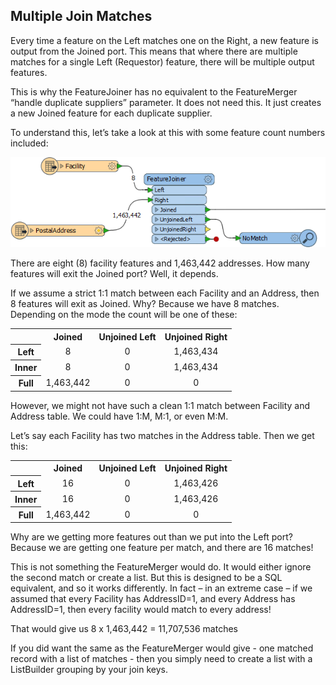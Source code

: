 ## Multiple Join Matches ##
Every time a feature on the Left matches one on the Right, a new feature is output from the Joined port. This means that where there are multiple matches for a single Left (Requestor) feature, there will be multiple output features.

This is why the FeatureJoiner has no equivalent to the FeatureMerger “handle duplicate suppliers” parameter. It does not need this. It just creates a new Joined feature for each duplicate supplier.


To understand this, let’s take a look at this with some feature count numbers included:

![](./Images/Img6.006.MultiJoinCanvas.png)

There are eight (8) facility features and 1,463,442 addresses. How many features will exit the Joined port? Well, it depends.

If we assume a strict 1:1 match between each Facility and an Address, then 8 features will exit as Joined. Why? Because we have 8 matches. Depending on the mode the count will be one of these:

<table>
<tr><th></th><th>Joined</th><th>Unjoined Left</th><th>Unjoined Right</th></tr>
<tr><th>Left</th><td align="center">8</td><td align="center">0</td><td align="center">1,463,434</td></tr>
<tr><th>Inner</th><td align="center">8</td><td align="center">0</td><td align="center">1,463,434</td></tr>
<tr><th>Full</th><td align="center">1,463,442</td><td align="center">0</td><td align="center">0</td></tr>
</table>

However, we might not have such a clean 1:1 match between Facility and Address table. We could have 1:M, M:1, or even M:M.

Let’s say each Facility has two matches in the Address table. Then we get this:

<table>
<tr><th></th><th>Joined</th><th>Unjoined Left</th><th>Unjoined Right</th></tr>
<tr><th>Left</th><td align="center">16</td><td align="center">0</td><td align="center">1,463,426</td></tr>
<tr><th>Inner</th><td align="center">16</td><td align="center">0</td><td align="center">1,463,426</td></tr>
<tr><th>Full</th><td align="center">1,463,442</td><td align="center">0</td><td align="center">0</td></tr>
</table>

Why are we getting more features out than we put into the Left port? Because we are getting one feature per match, and there are 16 matches!

This is not something the FeatureMerger would do. It would either ignore the second match or create a list. But this is designed to be a SQL equivalent, and so it works differently. In fact – in an extreme case – if we assumed that every Facility has AddressID=1, and every Address has AddressID=1, then every facility would match to every address!

That would give us 8 x 1,463,442 = 11,707,536 matches

If you did want the same as the FeatureMerger would give - one matched record with a list of matches - then you simply need to create a list with a ListBuilder grouping by your join keys.
